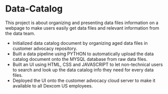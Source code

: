 # Data-Catalog
This project is about organizing and presenting data files information on a webpage to make users easily get data files and relevant information from the data team. 

* Initialized data catalog document by organizing aged data files in customer advocacy repository.
* Built a data pipeline using PYTHON to automatically upload the data catalog document onto the MYSQL database from raw data files.
* Built an UI using HTML, CSS and JAVASCRIPT to let non-technical users to search and look up the data catalog info they need for every data files. 
* Deployed the UI onto the customer advocacy cloud server to make it available to all Dexcom US employees. 
